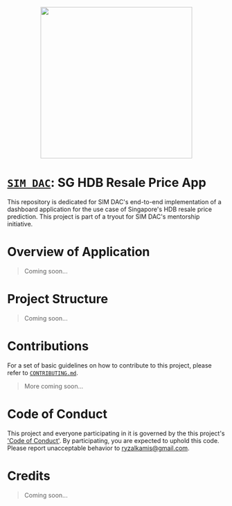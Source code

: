 <p align="center"><a href="http://simdaclub.com/">
  <img width="350" height="350"  src="https://i.imgur.com/OS0Eood.png"></a>
</p>

# [`SIM DAC`](http://simdaclub.com/): SG HDB Resale Price App

This repository is dedicated for SIM DAC's end-to-end implementation of a dashboard application for the use case of Singapore's HDB resale price prediction. This project is part of a tryout for SIM DAC's mentorship initiative.

# Overview of Application
> Coming soon...

# Project Structure
> Coming soon...

# Contributions
For a set of basic guidelines on how to contribute to this project, please refer to [`CONTRIBUTING.md`](./CONTRIBUTING.md).

> More coming soon...

# Code of Conduct
This project and everyone participating in it is governed by the this project's ['Code of Conduct'](./CODE_OF_CONDUCT.md). By participating, you are expected to uphold this code. Please report unacceptable behavior to [ryzalkamis@gmail.com](mailto:ryzalkamis@gmail.com).

# Credits
> Coming soon...
